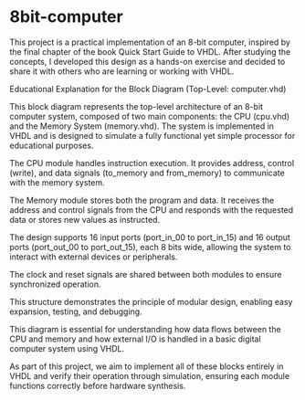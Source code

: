 # 8bit-computer
This project is a practical implementation of an 8-bit computer, inspired by the final chapter of the book Quick Start Guide to VHDL. After studying the concepts, I developed this design as a hands-on exercise and decided to share it with others who are learning or working with VHDL.





Educational Explanation for the Block Diagram (Top-Level: computer.vhd)

This block diagram represents the top-level architecture of an 8-bit computer system, composed of two main components: the CPU (cpu.vhd) and the Memory System (memory.vhd). The system is implemented in VHDL and is designed to simulate a fully functional yet simple processor for educational purposes.

The CPU module handles instruction execution. It provides address, control (write), and data signals (to_memory and from_memory) to communicate with the memory system.

The Memory module stores both the program and data. It receives the address and control signals from the CPU and responds with the requested data or stores new values as instructed.

The design supports 16 input ports (port_in_00 to port_in_15) and 16 output ports (port_out_00 to port_out_15), each 8 bits wide, allowing the system to interact with external devices or peripherals.

The clock and reset signals are shared between both modules to ensure synchronized operation.

This structure demonstrates the principle of modular design, enabling easy expansion, testing, and debugging.

This diagram is essential for understanding how data flows between the CPU and memory and how external I/O is handled in a basic digital computer system using VHDL.

As part of this project, we aim to implement all of these blocks entirely in VHDL and verify their operation through simulation, ensuring each module functions correctly before hardware synthesis.

